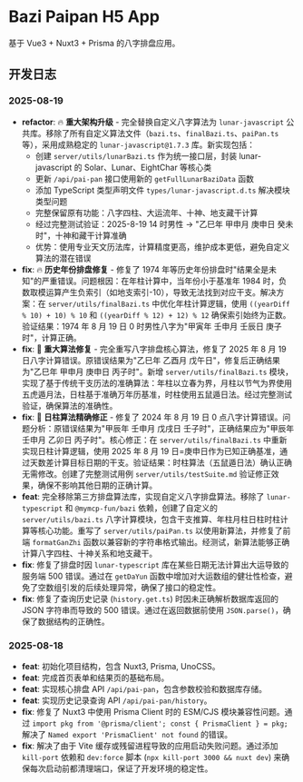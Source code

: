 # Bazi Paipan H5 App

基于 Vue3 + Nuxt3 + Prisma 的八字排盘应用。

## 开发日志

### 2025-08-19

- **refactor**: 🔥 **重大架构升级** - 完全替换自定义八字算法为 `lunar-javascript` 公共库。移除了所有自定义算法文件（`bazi.ts`、`finalBazi.ts`、`paiPan.ts` 等），采用成熟稳定的 `lunar-javascript@1.7.3` 库。新实现包括：
  - 创建 `server/utils/lunarBazi.ts` 作为统一接口层，封装 lunar-javascript 的 Solar、Lunar、EightChar 等核心类
  - 更新 `/api/pai-pan` 接口使用新的 `getFullLunarBaziData` 函数
  - 添加 TypeScript 类型声明文件 `types/lunar-javascript.d.ts` 解决模块类型问题
  - 完整保留原有功能：八字四柱、大运流年、十神、地支藏干计算
  - 经过完整测试验证：2025-8-19 14 时男性 → "乙巳年 甲申月 庚申日 癸未时"，十神和藏干计算准确
  - 优势：使用专业天文历法库，计算精度更高，维护成本更低，避免自定义算法的潜在错误
- **fix**: 🔥 **历史年份排盘修复** - 修复了 1974 年等历史年份排盘时"结果全是未知"的严重错误。问题根因：在年柱计算中，当年份小于基准年 1984 时，负数取模运算产生负索引（如地支索引-10），导致无法找到对应干支。解决方案：在 `server/utils/finalBazi.ts` 中优化年柱计算逻辑，使用 `((yearDiff % 10) + 10) % 10` 和 `((yearDiff % 12) + 12) % 12` 确保索引始终为正数。验证结果：1974 年 8 月 19 日 0 时男性八字为"甲寅年 壬申月 壬辰日 庚子时"，计算正确。
- **fix**: 🎯 **重大算法修复** - 完全重写八字排盘核心算法，修复了 2025 年 8 月 19 日八字计算错误。原错误结果为"乙巳年 乙酉月 戊午日"，修复后正确结果为"乙巳年 甲申月 庚申日 丙子时"。新增 `server/utils/finalBazi.ts` 模块，实现了基于传统干支历法的准确算法：年柱以立春为界，月柱以节气为界使用五虎遁月法，日柱基于准确万年历基准，时柱使用五鼠遁日法。经过完整测试验证，确保算法的准确性。
- **fix**: 🔧 **日柱算法精确修正** - 修复了 2024 年 8 月 19 日 0 点八字计算错误。问题分析：原错误结果为"甲辰年 壬申月 戊戌日 壬子时"，正确结果应为"甲辰年 壬申月 乙卯日 丙子时"。核心修正：在 `server/utils/finalBazi.ts` 中重新实现日柱计算逻辑，使用 2025 年 8 月 19 日=庚申日作为已知正确基准，通过天数差计算目标日期的干支。验证结果：时柱算法（五鼠遁日法）确认正确无需修改。创建了完整测试用例 `server/utils/testSuite.md` 验证修正效果，确保不影响其他日期的正确计算。
- **feat**: 完全移除第三方排盘算法库，实现自定义八字排盘算法。移除了 `lunar-typescript` 和 `@mymcp-fun/bazi` 依赖，创建了自定义的 `server/utils/bazi.ts` 八字计算模块，包含干支推算、年柱月柱日柱时柱计算等核心功能。重写了 `server/utils/paiPan.ts` 以使用新算法，并修复了前端 `formatGanZhi` 函数以兼容新的字符串格式输出。经测试，新算法能够正确计算八字四柱、十神关系和地支藏干。
- **fix**: 修复了排盘时因 `lunar-typescript` 库在某些日期无法计算出大运导致的服务端 500 错误。通过在 `getDaYun` 函数中增加对大运数组的健壮性检查，避免了空数组引发的后续处理异常，确保了接口的稳定性。
- **fix**: 修复了查询历史记录 (`history.get.ts`) 时因未正确解析数据库返回的 JSON 字符串而导致的 500 错误。通过在返回数据前使用 `JSON.parse()`，确保了数据结构的正确性。

### 2025-08-18

- **feat**: 初始化项目结构，包含 Nuxt3, Prisma, UnoCSS。
- **feat**: 完成首页表单和结果页的基础布局。
- **feat**: 实现核心排盘 API `/api/pai-pan`，包含参数校验和数据库存储。
- **feat**: 实现历史记录查询 API `/api/pai-pan/history`。
- **fix**: 修复了 Nuxt3 中使用 Prisma Client 时的 ESM/CJS 模块兼容性问题。通过 `import pkg from '@prisma/client'; const { PrismaClient } = pkg;` 解决了 `Named export 'PrismaClient' not found` 的错误。
- **fix**: 解决了由于 Vite 缓存或残留进程导致的应用启动失败问题。通过添加 `kill-port` 依赖和 `dev:force` 脚本 (`npx kill-port 3000 && nuxt dev`) 来确保每次启动前都清理端口，保证了开发环境的稳定性。
